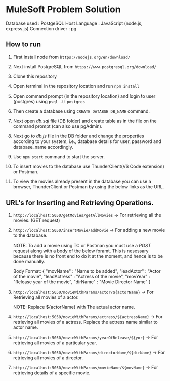 # MuleSoft Problem Solution

Database used : PostgeSQL
Host Language : JavaScript (node.js, express.js)
Connection driver : pg

## How to run

1. First install node from `https://nodejs.org/en/download/`

2. Next install PostgreSQL from `https://www.postgresql.org/download/`

3. Clone this repository

4. Open terminal in the repository location and run `npm install`

5. Open command prompt (in the repository location) and login to user (postgres) using `psql -U postgres`

6. Then create a database using `CREATE DATABSE DB_NAME` command.

7. Next open *db.sql* file (DB folder) and create table as in the file on the command prompt (can also use pgAdmin).

8. Next go to *db.js* file in the DB folder and change the properties according to your system, i.e., database details for user, password and database_name accordingly.

9. Use `npm start` command to start the server.

10. To insert movies to the database use ThunderClient(VS Code extension) or Postman.

11. To view the movies already present in the database you can use a browser, ThunderClient or Postman by using the below links as the URL.

## URL's for Inserting and Retrieving Operations.

1. `http://localhost:5050/getMovies/getAllMovies`  -> For retrieving all the movies. (GET request)

2. `http://localhost:5050/insertMovie/addMovie`    -> For adding a new movie to the database.

    NOTE: To add a movie using TC or Postman you must use a *POST* request along with a body of the below foramt.
    This is nesessary because there is no front end to do it at the moment, and hence is to be done manually.

    Body Format: {
                    "movName" : "Name to be added",
                    "leadActor" : "Actor of the movie",
                    "leadActress" : "Actress of the movie",
                    "movYear" : "Release year of the movie",
                    "dirName" : "Movie Director Name"
                 }

3. `http://localhost:5050/movieWithParams/actor/${actorName}` -> For Retrieving all movies of a actor.
    
    NOTE: Replace ${actorName} with The actual actor name.

4. `http://localhost:5050/movieWithParams/actress/${actressName}`  -> For retrieving all movies of a actress. Replace the actress name similar to actor name.

5. `http://localhost:5050/movieWithParams/yearOfRelease/${yor}`   -> For retrieving all movies of a particular year.

6. `http://localhost:5050/movieWithParams/directorName/${dirName}` -> For retrieving all movies of a director.

7. `http://localhost:5050/movieWithParams/movieName/${movName}`  -> For retrieving details of a specific movie.